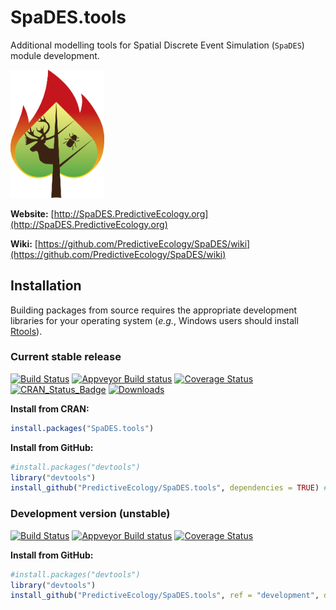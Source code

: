 # SpaDES.tools

Additional modelling tools for Spatial Discrete Event Simulation (`SpaDES`) module development.

<img src="man/figures/SpaDES.png" alt="SpaDES logo" style="max-width: 150px;"/>

**Website:** [http://SpaDES.PredictiveEcology.org](http://SpaDES.PredictiveEcology.org)

**Wiki:** [https://github.com/PredictiveEcology/SpaDES/wiki](https://github.com/PredictiveEcology/SpaDES/wiki)

## Installation

Building packages from source requires the appropriate development libraries for your operating system (*e.g.*, Windows users should install [Rtools](https://cran.r-project.org/bin/windows/Rtools/)).

### Current stable release

[![Build Status](https://travis-ci.org/PredictiveEcology/SpaDES.tools.svg?branch=master)](https://travis-ci.org/PredictiveEcology/SpaDES.tools)
[![Appveyor Build status](https://ci.appveyor.com/api/projects/status/2fxqhgk6miv2fytd/branch/master?svg=true)](https://ci.appveyor.com/project/achubaty/spades.tools/branch/master)
[![Coverage Status](https://coveralls.io/repos/github/PredictiveEcology/SpaDES.tools/badge.svg?branch=master)](https://coveralls.io/github/PredictiveEcology/SpaDES.tools?branch=master)
[![CRAN_Status_Badge](http://www.r-pkg.org/badges/version/SpaDES.tools)](https://cran.r-project.org/package=SpaDES.tools)
[![Downloads](http://cranlogs.r-pkg.org/badges/grand-total/SpaDES.tools)](https://cran.r-project.org/package=SpaDES.tools)

**Install from CRAN:**

```r
install.packages("SpaDES.tools")
```

**Install from GitHub:**
    
```r
#install.packages("devtools")
library("devtools")
install_github("PredictiveEcology/SpaDES.tools", dependencies = TRUE) # stable
```

### Development version (unstable)

[![Build Status](https://travis-ci.org/PredictiveEcology/SpaDES.tools.svg?branch=development)](https://travis-ci.org/PredictiveEcology/SpaDES.tools)
[![Appveyor Build status](https://ci.appveyor.com/api/projects/status/2fxqhgk6miv2fytd/branch/development?svg=true)](https://ci.appveyor.com/project/achubaty/spades.tools/branch/development)
[![Coverage Status](https://coveralls.io/repos/github/PredictiveEcology/SpaDES.tools/badge.svg?branch=development)](https://coveralls.io/github/PredictiveEcology/SpaDES.tools?branch=development)

**Install from GitHub:**

```r
#install.packages("devtools")
library("devtools")
install_github("PredictiveEcology/SpaDES.tools", ref = "development", dependencies = TRUE) # unstable
```

